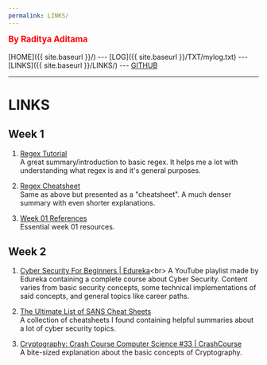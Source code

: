 ```yaml
---
permalink: LINKS/
---
```

<span style="color:red; font-weight:bold; font-size:larger;">By Raditya Aditama</span>
<br><br>
[HOME]({{ site.baseurl }}/) ---
[LOG]({{ site.baseurl }}/TXT/mylog.txt) ---
[LINKS]({{ site.baseurl }}/LINKS/) ---
[GITHUB](https://github.com/ratama98/os222)
<br>
<hr>

# LINKS

## Week 1
1. [Regex Tutorial](https://medium.com/factory-mind/regex-tutorial-a-simple-cheatsheet-by-examples-649dc1c3f285)<br>
A great summary/introduction to basic regex. 
It helps me a lot with understanding what regex is and it's general purposes.

2. [Regex Cheatsheet](https://cheatography.com/davechild/cheat-sheets/regular-expressions/)<br>
Same as above but presented as a "cheatsheet". 
A much denser summary with even shorter explanations.

3. [Week 01 References](https://osp4diss.vlsm.org/W01-02.html)<br>
Essential week 01 resources.

## Week 2
1. [Cyber Security For Beginners | Edureka](https://www.youtube.com/watch?v=nzZkKoREEGo&list=PL9ooVrP1hQOGPQVeapGsJCktzIO4DtI4_)<br>
A YouTube playlist made by Edureka containing a complete course about Cyber Security. 
Content varies from basic security concepts, some technical implementations of said concepts, and general topics like career paths.

2. [The Ultimate List of SANS Cheat Sheets](https://www.sans.org/blog/the-ultimate-list-of-sans-cheat-sheets/)<br>
A collection of cheatsheets I found containing helpful summaries about a lot of cyber security topics.

3. [Cryptography: Crash Course Computer Science #33 | CrashCourse](https://youtu.be/jhXCTbFnK8o)<br>
A bite-sized explanation about the basic concepts of Cryptography.
